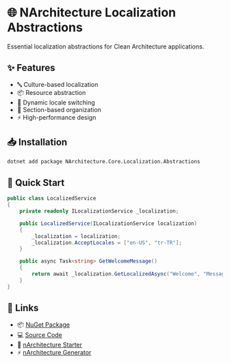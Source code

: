 # 🌐 NArchitecture Localization Abstractions

Essential localization abstractions for Clean Architecture applications.

## ✨ Features

- 🔤 Culture-based localization
- 📦 Resource abstraction
- 🔄 Dynamic locale switching
- 🎯 Section-based organization
- ⚡ High-performance design

## 📥 Installation

```bash
dotnet add package NArchitecture.Core.Localization.Abstractions
```

## 🚦 Quick Start

```csharp
public class LocalizedService
{
    private readonly ILocalizationService _localization;

    public LocalizedService(ILocalizationService localization)
    {
        _localization = localization;
        _localization.AcceptLocales = ["en-US", "tr-TR"];
    }

    public async Task<string> GetWelcomeMessage()
    {
        return await _localization.GetLocalizedAsync("Welcome", "Messages");
    }
}
```

## 🔗 Links

- 📦 [NuGet Package](https://www.nuget.org/packages/NArchitecture.Core.Localization.Abstractions)
- 💻 [Source Code](https://github.com/kodlamaio-projects/nArchitecture.Core)
- 🚀 [nArchitecture Starter](https://github.com/kodlamaio-projects/nArchitecture)
- ⚡ [nArchitecture Generator](https://github.com/kodlamaio-projects/nArchitecture.Gen)
